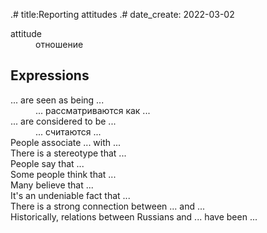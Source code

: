 .# title:Reporting attitudes
.# date_create: 2022-03-02

<dl>
<dt>attitude
<dd>отношение
</dl>

## Expressions

<dl>
<dt>... are seen as being ...
<dd>... рассматриваются как ...
<dt>... are considered to be ...
<dd> ... считаются ...
<dt>People associate ... with ...
<dt>There is a stereotype that ...
<dt>People say that ...
<dt>Some people think that ...
<dt>Many believe that ...
<dt>It's an undeniable fact that ...
<dt>There is a strong connection between ... and ...
<dt>Historically, relations between Russians and ... have been ...
</dl>
